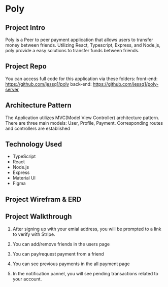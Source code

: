 # Poly

## Project Intro
Poly is a Peer to peer payment application that allows users to transfer money between friends. Utilizing React, Typescript, Express, and Node.js, poly provide a easy solutions to transfer funds between friends. 

## Project Repo
You can access full code for this application via these folders:
front-end: https://github.com/jessq1/poly
back-end: https://github.com/jessq1/poly-server

## Architecture Pattern
The Application utilizes MVC(Model View Controller) architecture pattern. There are three main models: User, Profile, Payment. Corresponding routes and controllers are established 

## Technology Used
- TypeScript
- React
- Node.js
- Express
- Material UI
- Figma

## Project Wirefram & ERD


## Project Walkthrough
1. After signing up with your emial address, you will be prompted to a link to verify with Stripe. 

2. You can add/remove friends in the users page
   
3. You can pay/request payment from a friend 
   
4. You can see previous payments in the all payment page
   
5. In the notification pannel, you will see pending transactions related to your account. 


